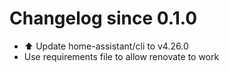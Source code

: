 # Changelog since 0.1.0
- ⬆️ Update home-assistant/cli to v4.26.0 
- Use requirements file to allow renovate to work 

